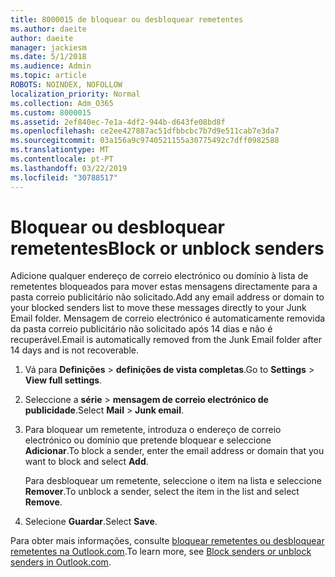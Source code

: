 ```yaml
---
title: 8000015 de bloquear ou desbloquear remetentes
ms.author: daeite
author: daeite
manager: jackiesm
ms.date: 5/1/2018
ms.audience: Admin
ms.topic: article
ROBOTS: NOINDEX, NOFOLLOW
localization_priority: Normal
ms.collection: Adm_O365
ms.custom: 8000015
ms.assetid: 2ef840ec-7e1a-4df2-944b-d643fe08bd8f
ms.openlocfilehash: ce2ee427887ac51dfbbcbc7b7d9e511cab7e3da7
ms.sourcegitcommit: 03a156a9c9740521155a30775492c7dff0982588
ms.translationtype: MT
ms.contentlocale: pt-PT
ms.lasthandoff: 03/22/2019
ms.locfileid: "30788517"
---
```

# <a name="block-or-unblock-senders"></a><span data-ttu-id="eb78c-102">Bloquear ou desbloquear remetentes</span><span class="sxs-lookup"><span data-stu-id="eb78c-102">Block or unblock senders</span></span>

<span data-ttu-id="eb78c-103">Adicione qualquer endereço de correio electrónico ou domínio à lista de remetentes bloqueados para mover estas mensagens directamente para a pasta correio publicitário não solicitado.</span><span class="sxs-lookup"><span data-stu-id="eb78c-103">Add any email address or domain to your blocked senders list to move these messages directly to your Junk Email folder.</span></span> <span data-ttu-id="eb78c-104">Mensagem de correio electrónico é automaticamente removida da pasta correio publicitário não solicitado após 14 dias e não é recuperável.</span><span class="sxs-lookup"><span data-stu-id="eb78c-104">Email is automatically removed from the Junk Email folder after 14 days and is not recoverable.</span></span>
  
1. <span data-ttu-id="eb78c-105">Vá para **Definições** \> **definições de vista completas**.</span><span class="sxs-lookup"><span data-stu-id="eb78c-105">Go to **Settings** \> **View full settings**.</span></span> 
    
2. <span data-ttu-id="eb78c-106">Seleccione a **série** \> **mensagem de correio electrónico de publicidade**.</span><span class="sxs-lookup"><span data-stu-id="eb78c-106">Select **Mail** \> **Junk email**.</span></span> 
    
3. <span data-ttu-id="eb78c-107">Para bloquear um remetente, introduza o endereço de correio electrónico ou domínio que pretende bloquear e seleccione **Adicionar**.</span><span class="sxs-lookup"><span data-stu-id="eb78c-107">To block a sender, enter the email address or domain that you want to block and select **Add**.</span></span> 
    
    <span data-ttu-id="eb78c-108">Para desbloquear um remetente, seleccione o item na lista e seleccione **Remover**.</span><span class="sxs-lookup"><span data-stu-id="eb78c-108">To unblock a sender, select the item in the list and select **Remove**.</span></span>
    
4. <span data-ttu-id="eb78c-109">Selecione **Guardar**.</span><span class="sxs-lookup"><span data-stu-id="eb78c-109">Select **Save**.</span></span> 
    
<span data-ttu-id="eb78c-110">Para obter mais informações, consulte [bloquear remetentes ou desbloquear remetentes na Outlook.com](https://go.microsoft.com/fwlink/p/?linkid=873133).</span><span class="sxs-lookup"><span data-stu-id="eb78c-110">To learn more, see [Block senders or unblock senders in Outlook.com](https://go.microsoft.com/fwlink/p/?linkid=873133).</span></span>
  

